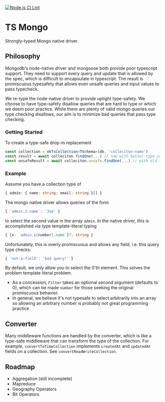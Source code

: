 [![Node.js CI Lint](https://github.com/tianhuil/ts-mongo/actions/workflows/test.yaml/badge.svg)](https://github.com/tianhuil/ts-mongo/actions/workflows/test.yaml)

# TS Mongo
Strongly-typed Mongo native driver.

## Philosophy
Mongodb's node-native driver and mongoose both provide poor typescript support.  They need to support every query and update that is allowed by the spec, which is difficult to encapsulate in typescript.  The result is promiscuous typesafety that allows even unsafe queries and input values to pass typecheck.

We re-type the node-native driver to provide uptight type-safety.  We choose to have type-safety disallow queries that are hard to type or which we deem poor practice.  While there are plenty of valid mongo queries our type checking disallows, our aim is to minimize bad queries that pass type checking.

### Getting Started
To create a type-safe drop-in replacement
```ts
const collection = mkTsCollection<TSchema>(db, 'colleciton-name')
const result = await colleciton.findOne(...) // now with better type safety
const unsafeResult = await colleciton.unsafe.findOne(...) // with old types
```

### Example
Assume you have a collection type of
```ts
{ admin: { name: string; email: string }[] }
```
The mongo native driver allows queries of the form
```ts
{ `admin.2.name`: 'Joe' }
```
to select the second value in the array `admin`.  In the native driver, this is accomplished via type template-literal typing
```ts
{ [x: `admin.${number}.name`]?: string }
```
Unfortunately, this is overly promiscuous and allows any field, i.e. this query type checks:
```ts
{ 'not-a-field': 'bad query!' }
```
By default, we only allow you to select the 0'th element.  This solves the problem template literal problem.
- As a concession, `Filter` takes an optional second argument (defaults to 0), which can be made `number` for those seeking the original promiscuous behavior.
- In general, we believe it's not typesafe to select arbitrarily into an array so allowing an arbitrary number is probably not great programming practice.

## Converter
Many middleware functions are handled by the converter, which is like a type-safe middleware that can transform the type of the collection.  For example, `convertToTimeCollection` implements `createdAt` and `updatedAt` fields on a collection.  See `convertReadWriteCollection`.

## Roadmap
- Aggregation (still incomplete)
- Mapreduce
- Geography Operators
- Bit Operators
